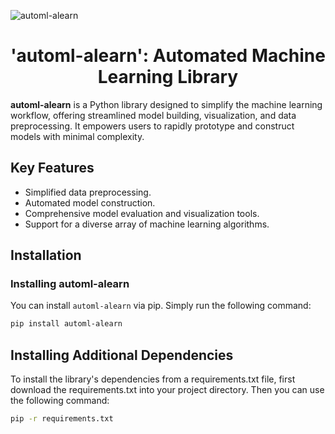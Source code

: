 ![automl-alearn](https://github.com/PataleAkhil/alearn/assets/111335903/ca013ef7-7fca-4a5b-acaf-49fe42d49056)

<h1 align="center">'automl-alearn': Automated Machine Learning Library</h1>

**automl-alearn** is a Python library designed to simplify the machine learning workflow, offering streamlined model building, visualization, and data preprocessing. It empowers users to rapidly prototype and construct models with minimal complexity.

## Key Features

- Simplified data preprocessing.
- Automated model construction.
- Comprehensive model evaluation and visualization tools.
- Support for a diverse array of machine learning algorithms.

## Installation

### Installing automl-alearn

You can install `automl-alearn` via pip. Simply run the following command:

```bash
pip install automl-alearn
```

## Installing Additional Dependencies
To install the library's dependencies from a requirements.txt file, first download the requirements.txt into your project directory. Then you can use the following command:
```bash
pip -r requirements.txt
